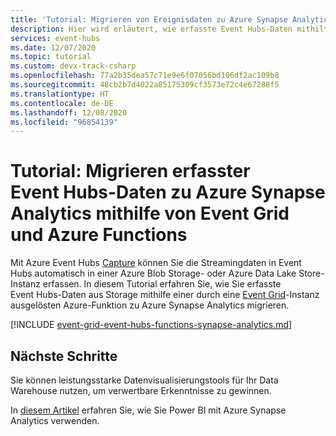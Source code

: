 ```yaml
---
title: 'Tutorial: Migrieren von Ereignisdaten zu Azure Synapse Analytics – Azure Event Hubs'
description: Hier wird erläutert, wie erfasste Event Hubs-Daten mithilfe von Azure Event Grid und Functions zu Azure Synapse Analytics migriert werden.
services: event-hubs
ms.date: 12/07/2020
ms.topic: tutorial
ms.custom: devx-track-csharp
ms.openlocfilehash: 77a2b35dea57c71e9e6f07056bd106df2ac109b8
ms.sourcegitcommit: 48cb2b7d4022a85175309cf3573e72c4e67288f5
ms.translationtype: HT
ms.contentlocale: de-DE
ms.lasthandoff: 12/08/2020
ms.locfileid: "96854139"
---
```

# <a name="tutorial-migrate-captured-event-hubs-data-to-azure-synapse-analytics-using-event-grid-and-azure-functions"></a>Tutorial: Migrieren erfasster Event Hubs-Daten zu Azure Synapse Analytics mithilfe von Event Grid und Azure Functions
Mit Azure Event Hubs [Capture](./event-hubs-capture-overview.md) können Sie die Streamingdaten in Event Hubs automatisch in einer Azure Blob Storage- oder Azure Data Lake Store-Instanz erfassen. In diesem Tutorial erfahren Sie, wie Sie erfasste Event Hubs-Daten aus Storage mithilfe einer durch eine [Event Grid](../event-grid/overview.md)-Instanz ausgelösten Azure-Funktion zu Azure Synapse Analytics migrieren.

[!INCLUDE [event-grid-event-hubs-functions-synapse-analytics.md](../../includes/event-grid-event-hubs-functions-synapse-analytics.md)]

## <a name="next-steps"></a>Nächste Schritte 
Sie können leistungsstarke Datenvisualisierungstools für Ihr Data Warehouse nutzen, um verwertbare Erkenntnisse zu gewinnen.

In [diesem Artikel](/power-bi/connect-data/service-azure-sql-data-warehouse-with-direct-connect) erfahren Sie, wie Sie Power BI mit Azure Synapse Analytics verwenden.